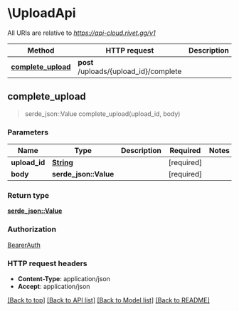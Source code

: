 # \UploadApi

All URIs are relative to *https://api-cloud.rivet.gg/v1*

Method | HTTP request | Description
------------- | ------------- | -------------
[**complete_upload**](UploadApi.md#complete_upload) | **post** /uploads/{upload_id}/complete | 



## complete_upload

> serde_json::Value complete_upload(upload_id, body)


### Parameters


Name | Type | Description  | Required | Notes
------------- | ------------- | ------------- | ------------- | -------------
**upload_id** | [**String**](.md) |  | [required] |
**body** | **serde_json::Value** |  | [required] |

### Return type

[**serde_json::Value**](serde_json::Value.md)

### Authorization

[BearerAuth](../README.md#BearerAuth)

### HTTP request headers

- **Content-Type**: application/json
- **Accept**: application/json

[[Back to top]](#) [[Back to API list]](../README.md#documentation-for-api-endpoints) [[Back to Model list]](../README.md#documentation-for-models) [[Back to README]](../README.md)

